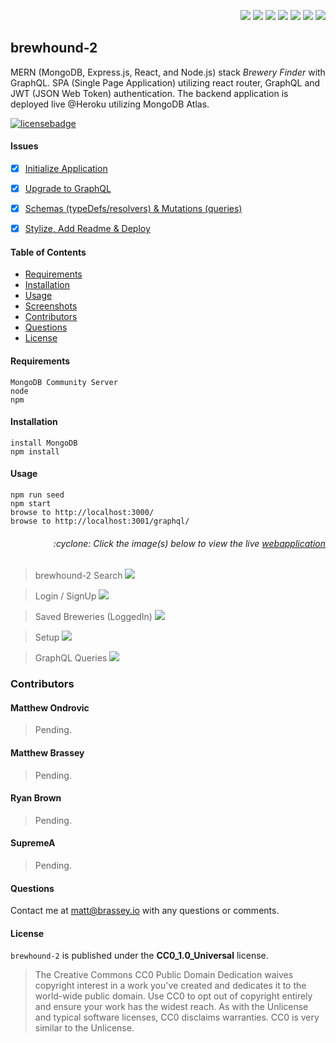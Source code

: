 <p align="right">
    <img src="https://img.shields.io/badge/javascript-9cf" />
    <img src="https://img.shields.io/badge/mongoDB-9cf" />
    <img src="https://img.shields.io/badge/express-9cf" />
    <img src="https://img.shields.io/badge/react-9cf" />
    <img src="https://img.shields.io/badge/node-9cf" />
    <img src="https://img.shields.io/badge/graphQL-9cf" />
    <img src="https://img.shields.io/badge/apollo-9cf" />
</p>

## brewhound-2

MERN (MongoDB, Express.js, React, and Node.js) stack _*Brewery Finder*_ with GraphQL. SPA (Single Page Application) utilizing react router, GraphQL and JWT (JSON Web Token) authentication. The backend application is deployed live @Heroku utilizing MongoDB Atlas.

[![licensebadge](https://img.shields.io/badge/license-CC0_1.0_Universal-blue)](https://github.com/MBrassey/brewhound-2/blob/main/LICENSE)

#### Issues

- [x] [Initialize Application](https://github.com/MBrassey/brewhound-2/issues/1)
- [x] [Upgrade to GraphQL](https://github.com/MBrassey/brewhound-2/issues/2)
- [x] [Schemas (typeDefs/resolvers) & Mutations (queries)](https://github.com/MBrassey/brewhound-2/issues/3)
- [x] [Stylize, Add Readme & Deploy](https://github.com/MBrassey/brewhound-2/issues/4)


#### Table of Contents

* [Requirements](#Requirements)
* [Installation](#Installation)
* [Usage](#Usage)
* [Screenshots](#Screenshots)
* [Contributors](#Contributors)
* [Questions](#Questions)
* [License](#License)

#### Requirements

    MongoDB Community Server
    node
    npm

#### Installation

    install MongoDB
    npm install

#### Usage

    npm run seed
    npm start
    browse to http://localhost:3000/
    browse to http://localhost:3001/graphql/

<h6><p align="right">:cyclone: Click the image(s) below to view the live <a id="Screenshots" href="https://mbrassey-brewhound-2.herokuapp.com/">webapplication</a></p></h6>

> brewhound-2 Search
> [<img src="./img/Preview2.png">](https://mbrassey-brewhound-2.herokuapp.com/)

> Login / SignUp
> [<img src="./img/Preview3.png">](https://mbrassey-brewhound-2.herokuapp.com/)

> Saved Breweries (LoggedIn)
> [<img src="./img/Preview.png">](https://mbrassey-brewhound-2.herokuapp.com/)

> Setup
> [<img src="./img/Setup.gif">](https://mbrassey-brewhound-2.herokuapp.com/)

> GraphQL Queries
> [<img src="./img/GraphQL.gif">](https://mbrassey-brewhound-2.herokuapp.com/)

### Contributors

#### Matthew Ondrovic

> Pending.
#### Matthew Brassey

> Pending.
#### Ryan Brown

> Pending.
#### SupremeA

> Pending.

#### Questions

Contact me at [matt@brassey.io](mailto:matt@brassey.io) with any questions or comments.

#### License

`brewhound-2` is published under the **CC0_1.0_Universal** license.

> The Creative Commons CC0 Public Domain Dedication waives copyright interest in a work you've created and dedicates it to the world-wide public domain. Use CC0 to opt out of copyright entirely and ensure your work has the widest reach. As with the Unlicense and typical software licenses, CC0 disclaims warranties. CC0 is very similar to the Unlicense.

